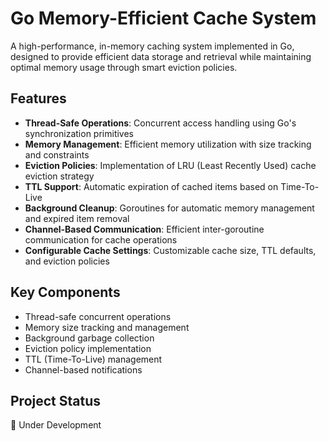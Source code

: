 # Go Memory-Efficient Cache System

A high-performance, in-memory caching system implemented in Go, designed to provide efficient data storage and retrieval while maintaining optimal memory usage through smart eviction policies.

## Features

- **Thread-Safe Operations**: Concurrent access handling using Go's synchronization primitives
- **Memory Management**: Efficient memory utilization with size tracking and constraints
- **Eviction Policies**: Implementation of LRU (Least Recently Used) cache eviction strategy
- **TTL Support**: Automatic expiration of cached items based on Time-To-Live
- **Background Cleanup**: Goroutines for automatic memory management and expired item removal
- **Channel-Based Communication**: Efficient inter-goroutine communication for cache operations
- **Configurable Cache Settings**: Customizable cache size, TTL defaults, and eviction policies

## Key Components

- Thread-safe concurrent operations
- Memory size tracking and management
- Background garbage collection
- Eviction policy implementation
- TTL (Time-To-Live) management
- Channel-based notifications

## Project Status

🚧 Under Development
